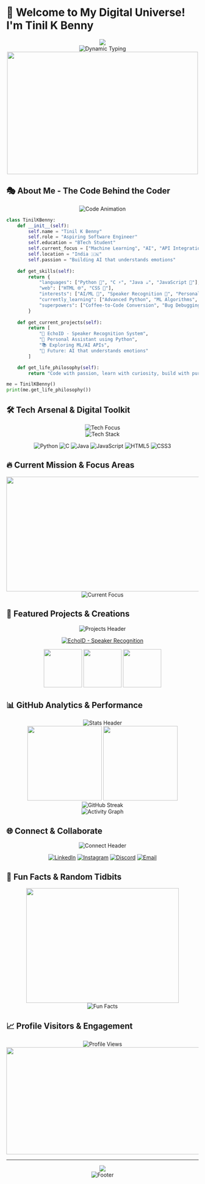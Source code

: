 # 🌟 Welcome to My Digital Universe! I'm Tinil K Benny

<div align="center">
  <img src="https://capsule-render.vercel.app/api?type=waving&color=gradient&customColorList=6&height=300&section=header&text=Tinil%20K%20Benny&fontSize=50&fontColor=fff&animation=twinkling&fontAlignY=35&desc=Aspiring%20Software%20Engineer%20|%20BTech%20Student%20|%20AI/ML%20Enthusiast&descAlignY=55&descSize=18" />
</div>

<div align="center">
  <img src="https://readme-typing-svg.herokuapp.com?font=Orbitron&weight=900&size=35&duration=2500&pause=800&color=00D9FF&center=true&vCenter=true&multiline=true&width=700&height=120&lines=🚀+BUILDING+THE+FUTURE;🤖+AI+%26+ML+EXPLORER;🎯+PROBLEM+SOLVER;💡+INNOVATION+DRIVEN" alt="Dynamic Typing" />
</div>

<div align="center">
  <img src="https://user-images.githubusercontent.com/74038190/225813708-98b745f2-7d22-48cf-9150-083f1b00d6c9.gif" width="500" height="320"/>
</div>

## 🎭 About Me - The Code Behind the Coder

<div align="center">
  <img src="https://readme-typing-svg.herokuapp.com?font=Fira+Code&weight=600&size=22&duration=3000&pause=1000&color=FF6B6B&center=true&vCenter=true&multiline=true&width=600&height=80&lines=class+Developer(Human)%3A;++++def+__init__(self)%3A" alt="Code Animation" />
</div>

```python
class TinilKBenny:
    def __init__(self):
        self.name = "Tinil K Benny"
        self.role = "Aspiring Software Engineer"
        self.education = "BTech Student"
        self.current_focus = ["Machine Learning", "AI", "API Integration"]
        self.location = "India 🇮🇳"
        self.passion = "Building AI that understands emotions"
        
    def get_skills(self):
        return {
            "languages": ["Python 🐍", "C ⚡", "Java ☕", "JavaScript 🌟"],
            "web": ["HTML 🌐", "CSS 🎨"],
            "interests": ["AI/ML 🤖", "Speaker Recognition 🎤", "Personal Assistants 🤖"],
            "currently_learning": ["Advanced Python", "ML Algorithms", "API Integration"],
            "superpowers": ["Coffee-to-Code Conversion", "Bug Debugging", "Problem Solving"]
        }
        
    def get_current_projects(self):
        return [
            "🎤 EchoID - Speaker Recognition System",
            "🤖 Personal Assistant using Python",
            "📚 Exploring ML/AI APIs",
            "🔮 Future: AI that understands emotions"
        ]

    def get_life_philosophy(self):
        return "Code with passion, learn with curiosity, build with purpose! 🚀"

me = TinilKBenny()
print(me.get_life_philosophy())
```

## 🛠️ Tech Arsenal & Digital Toolkit

<div align="center">
  <img src="https://readme-typing-svg.herokuapp.com?font=Fira+Code&weight=600&size=20&duration=2000&pause=500&color=00FF87&center=true&vCenter=true&multiline=true&width=600&height=80&lines=⚡+MASTERING+THE+FUNDAMENTALS;🔥+EXPLORING+NEW+HORIZONS" alt="Tech Focus" />
</div>

<div align="center">
  <img src="https://skillicons.dev/icons?i=python,c,java,js,html,css,git,github,vscode,linux&theme=dark" alt="Tech Stack" />
</div>

<div align="center">
  
  ![Python](https://img.shields.io/badge/Python-3776AB?style=for-the-badge&logo=python&logoColor=white&labelColor=000000)
  ![C](https://img.shields.io/badge/C-00599C?style=for-the-badge&logo=c&logoColor=white&labelColor=000000)
  ![Java](https://img.shields.io/badge/Java-ED8B00?style=for-the-badge&logo=openjdk&logoColor=white&labelColor=000000)
  ![JavaScript](https://img.shields.io/badge/JavaScript-F7DF1E?style=for-the-badge&logo=javascript&logoColor=black&labelColor=000000)
  ![HTML5](https://img.shields.io/badge/HTML5-E34F26?style=for-the-badge&logo=html5&logoColor=white&labelColor=000000)
  ![CSS3](https://img.shields.io/badge/CSS3-1572B6?style=for-the-badge&logo=css3&logoColor=white&labelColor=000000)
  
</div>

## 🔥 Current Mission & Focus Areas

<div align="center">
  <img src="https://user-images.githubusercontent.com/74038190/212748842-9fcbad5b-6173-4175-8a61-521f3dbb7514.gif" width="600" height="300"/>
</div>

<div align="center">
  <img src="https://readme-typing-svg.herokuapp.com?font=Orbitron&weight=700&size=24&duration=2500&pause=700&color=FF6B6B&center=true&vCenter=true&multiline=true&width=900&height=140&lines=🎯+MASTERING+MACHINE+LEARNING+ALGORITHMS;🔍+DIVING+DEEP+INTO+AI+API+INTEGRATION;🎤+CRAFTING+SPEAKER+RECOGNITION+SYSTEMS;🤖+DEVELOPING+INTELLIGENT+PERSONAL+ASSISTANTS;🌟+BUILDING+TOMORROW'S+TECHNOLOGY+TODAY" alt="Current Focus" />
</div>

## 🎯 Featured Projects & Creations

<div align="center">
  <img src="https://readme-typing-svg.herokuapp.com?font=Fira+Code&weight=600&size=20&duration=3000&pause=1000&color=FFD700&center=true&vCenter=true&width=500&height=50&lines=🚀+PROJECTS+THAT+MATTER" alt="Projects Header" />
</div>

<div align="center">
  
  [![EchoID - Speaker Recognition](https://github-readme-stats.vercel.app/api/pin/?username=Tinil-K-Benny&repo=EchoID&theme=tokyonight&border_color=00D9FF&title_color=FF6B6B&icon_color=FFD700)](https://github.com/Tinil-K-Benny/EchoID)
  
</div>

<div align="center">
  <img src="https://user-images.githubusercontent.com/74038190/212284087-bbe7e430-757e-4901-90bf-4cd2ce3e1852.gif" width="100"/>
  <img src="https://user-images.githubusercontent.com/74038190/212284087-bbe7e430-757e-4901-90bf-4cd2ce3e1852.gif" width="100"/>
  <img src="https://user-images.githubusercontent.com/74038190/212284087-bbe7e430-757e-4901-90bf-4cd2ce3e1852.gif" width="100"/>
</div>

## 📊 GitHub Analytics & Performance

<div align="center">
  <img src="https://readme-typing-svg.herokuapp.com?font=Orbitron&weight=600&size=22&duration=3000&pause=1000&color=00D9FF&center=true&vCenter=true&width=400&height=50&lines=📈+CODING+STATISTICS" alt="Stats Header" />
</div>

<div align="center">
  <img height="195em" src="https://github-readme-stats.vercel.app/api?username=Tinil-K-Benny&show_icons=true&theme=tokyonight&include_all_commits=true&count_private=true&border_color=00D9FF&title_color=FF6B6B&icon_color=FFD700&text_color=FFFFFF&bg_color=0D1117"/>
  <img height="195em" src="https://github-readme-stats.vercel.app/api/top-langs/?username=Tinil-K-Benny&layout=compact&langs_count=8&theme=tokyonight&border_color=00D9FF&title_color=FF6B6B&text_color=FFFFFF&bg_color=0D1117"/>
</div>

<div align="center">
  <img src="https://github-readme-streak-stats.herokuapp.com/?user=Tinil-K-Benny&theme=tokyonight&border=00D9FF&stroke=FF6B6B&ring=FFD700&fire=FF6B6B&currStreakLabel=00D9FF" alt="GitHub Streak"/>
</div>

<div align="center">
  <img src="https://github-readme-activity-graph.vercel.app/graph?username=Tinil-K-Benny&bg_color=0D1117&color=00D9FF&line=FF6B6B&point=FFD700&area=true&hide_border=true&custom_title=Contribution%20Activity%20Graph" alt="Activity Graph"/>
</div>

## 🌐 Connect & Collaborate

<div align="center">
  <img src="https://readme-typing-svg.herokuapp.com?font=Orbitron&weight=600&size=20&duration=3000&pause=1000&color=FFD700&center=true&vCenter=true&width=500&height=50&lines=🤝+LET'S+BUILD+TOGETHER!" alt="Connect Header" />
</div>

<div align="center">
  
  [![LinkedIn](https://img.shields.io/badge/LinkedIn-0077B5?style=for-the-badge&logo=linkedin&logoColor=white&labelColor=000000)](https://www.linkedin.com/in/tinilkbenny)
  [![Instagram](https://img.shields.io/badge/Instagram-E4405F?style=for-the-badge&logo=instagram&logoColor=white&labelColor=000000)](https://www.instagram.com/t_nil._?igsh=OXpqc21mNzQyN24y)
  [![Discord](https://img.shields.io/badge/Discord-7289DA?style=for-the-badge&logo=discord&logoColor=white&labelColor=000000)](https://discordapp.com/users/FrostDKing)
  [![Email](https://img.shields.io/badge/Email-D14836?style=for-the-badge&logo=gmail&logoColor=white&labelColor=000000)](mailto:tinilbenn@gmail.com)
  
</div>

## 🎨 Fun Facts & Random Tidbits

<div align="center">
  <img src="https://user-images.githubusercontent.com/74038190/212284158-e840e285-664b-44d7-b79b-e264b5e54825.gif" width="400" height="300"/>
</div>

<div align="center">
  <img src="https://readme-typing-svg.herokuapp.com?font=Comfortaa&weight=600&size=20&duration=2500&pause=800&color=FF6B6B&center=true&vCenter=true&multiline=true&width=800&height=200&lines=💡+I+turn+caffeine+into+code+and+dreams+into+reality;🎵+My+code+compiles+better+with+good+music;🔮+Future+goal%3A+Creating+AI+that+understands+human+emotions;☕+Coffee+is+not+just+fuel%2C+it's+inspiration;🌟+Every+bug+is+just+a+feature+waiting+to+be+discovered;🚀+Building+tomorrow's+technology%2C+one+line+at+a+time;🤖+Teaching+machines+to+think%2C+learning+to+think+like+machines" alt="Fun Facts" />
</div>

## 📈 Profile Visitors & Engagement

<div align="center">
  <img src="https://komarev.com/ghpvc/?username=Tinil-K-Benny&color=FF6B6B&style=for-the-badge&label=PROFILE+VISITORS" alt="Profile Views"/>
</div>

<div align="center">
  <img src="https://user-images.githubusercontent.com/74038190/212284100-561aa473-3905-4a80-b561-0d28506553ee.gif" width="900" height="280"/>
</div>

---

<div align="center">
  <img src="https://capsule-render.vercel.app/api?type=waving&color=gradient&customColorList=6&height=150&section=footer&text=Thanks%20for%20visiting!&fontSize=25&fontColor=fff&animation=twinkling&fontAlignY=65" />
</div>

<div align="center">
  <img src="https://readme-typing-svg.herokuapp.com?font=Orbitron&weight=700&size=18&duration=3000&pause=1000&color=00D9FF&center=true&vCenter=true&width=600&height=50&lines=⭐️+From+Tinil+K+Benny+-+Let's+build+the+future+together!+🚀" alt="Footer" />
</div>

